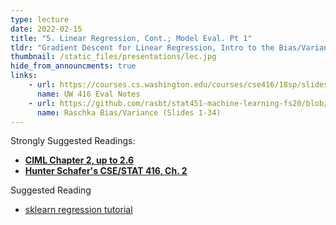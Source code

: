 ```yaml
---
type: lecture
date: 2022-02-15
title: "5. Linear Regression, Cont.; Model Eval. Pt 1"
tldr: "Gradient Descent for Linear Regression, Intro to the Bias/Variance Tradeoff"
thumbnail: /static_files/presentations/lec.jpg
hide_from_announcments: true
links: 
    - url: https://courses.cs.washington.edu/courses/cse416/18sp/slides/L4_assessingperformance-errors-biasvar.pdf
      name: UW 416 Eval Notes
    - url: https://github.com/rasbt/stat451-machine-learning-fs20/blob/master/L08/08-model-eval-1-intro__slides.pdf
      name: Raschka Bias/Variance (Slides 1-34)
---
```


Strongly Suggested Readings:
- **[CIML Chapter 2, up to 2.6](http://ciml.info/dl/v0_99/ciml-v0_99-all.pdf)**
- **[Hunter Schafer's CSE/STAT 416, Ch. 2](https://cse-stat-416-book.vercel.app/chapters/assessing_performance)**

Suggested Reading
- [sklearn regression tutorial](https://scikit-learn.org/stable/auto_examples/inspection/plot_linear_model_coefficient_interpretation.html)
